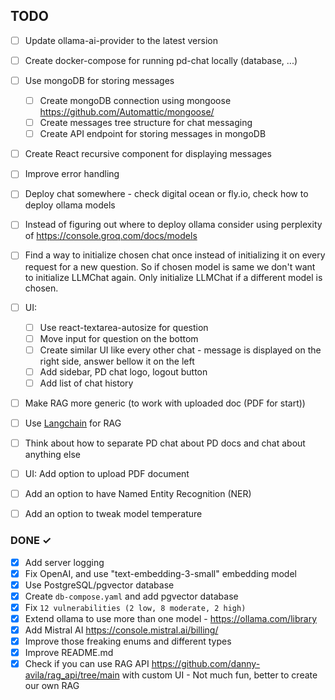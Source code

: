 ## TODO
- [ ] Update ollama-ai-provider to the latest version
- [ ] Create docker-compose for running pd-chat locally (database, ...)
- [ ] Use mongoDB for storing messages
    - [ ] Create mongoDB connection using mongoose https://github.com/Automattic/mongoose/
    - [ ] Create messages tree structure for chat messaging
    - [ ] Create API endpoint for storing messages in mongoDB
- [ ] Create React recursive component for displaying messages
- [ ] Improve error handling
- [ ] Deploy chat somewhere - check digital ocean or fly.io, check how to deploy ollama models
- [ ] Instead of figuring out where to deploy ollama consider using perplexity of https://console.groq.com/docs/models
- [ ] Find a way to initialize chosen chat once instead of initializing it on every request for a new question. So if chosen model is same we don't want to initialize LLMChat again. Only initialize LLMChat if a different model is chosen.
- [ ] UI:
    - [ ] Use react-textarea-autosize for question
    - [ ] Move input for question on the bottom
    - [ ] Create similar UI like every other chat - message is displayed on the right side, answer bellow it on the left
    - [ ] Add sidebar, PD chat logo, logout button
    - [ ] Add list of chat history
- [ ] Make RAG more generic (to work with uploaded doc (PDF for start))
- [ ] Use [Langchain](https://www.langchain.com/) for RAG
- [ ] Think about how to separate PD chat about PD docs and chat about anything else
- [ ] UI: Add option to upload PDF document
- [ ] Add an option to have Named Entity Recognition (NER)
- [ ] Add an option to tweak model temperature


### DONE ✓
- [x] Add server logging
- [x] Fix OpenAI, and use "text-embedding-3-small" embedding model
- [x] Use PostgreSQL/pgvector database
- [x] Create `db-compose.yaml` and add pgvector database
- [x] Fix ``12 vulnerabilities (2 low, 8 moderate, 2 high)``
- [x] Extend ollama to use more than one model - https://ollama.com/library
- [x] Add Mistral AI https://console.mistral.ai/billing/
- [x] Improve those freaking enums and different types
- [x] Improve README.md
- [x] Check if you can use RAG API https://github.com/danny-avila/rag_api/tree/main with custom UI - Not much fun, better to
  create our own RAG